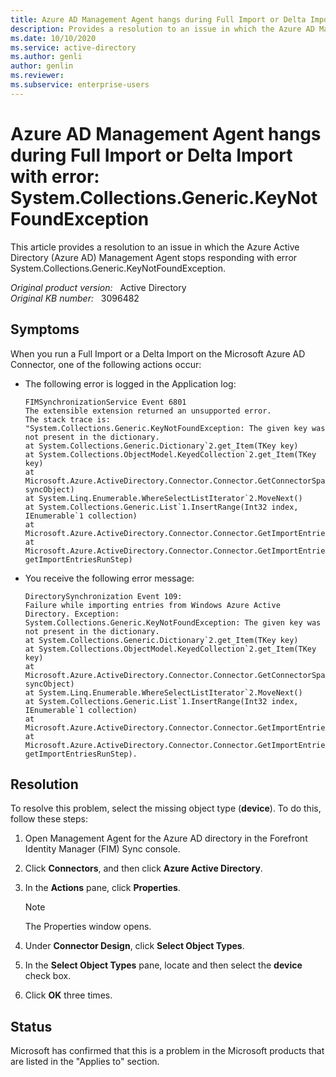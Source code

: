 ```yaml
---
title: Azure AD Management Agent hangs during Full Import or Delta Import
description: Provides a resolution to an issue in which the Azure AD Management Agent stops responding with error System.Collections.Generic.KeyNotFoundException.
ms.date: 10/10/2020
ms.service: active-directory
ms.author: genli
author: genlin
ms.reviewer: 
ms.subservice: enterprise-users
---
```

# Azure AD Management Agent hangs during Full Import or Delta Import with error: System.Collections.Generic.KeyNotFoundException

This article provides a resolution to an issue in which the Azure Active Directory (Azure AD) Management Agent stops responding with error System.Collections.Generic.KeyNotFoundException.

_Original product version:_ &nbsp; Active Directory  
_Original KB number:_ &nbsp; 3096482

## Symptoms

When you run a Full Import or a Delta Import on the Microsoft Azure AD Connector, one of the following actions occur:

- The following error is logged in the Application log:

    ```
    FIMSynchronizationService Event 6801
    The extensible extension returned an unsupported error.
    The stack trace is:
    "System.Collections.Generic.KeyNotFoundException: The given key was not present in the dictionary.
    at System.Collections.Generic.Dictionary`2.get_Item(TKey key)
    at System.Collections.ObjectModel.KeyedCollection`2.get_Item(TKey key)
    at Microsoft.Azure.ActiveDirectory.Connector.Connector.GetConnectorSpaceEntryChange(SyncObject syncObject)
    at System.Linq.Enumerable.WhereSelectListIterator`2.MoveNext()
    at System.Collections.Generic.List`1.InsertRange(Int32 index, IEnumerable`1 collection)
    at Microsoft.Azure.ActiveDirectory.Connector.Connector.GetImportEntriesCore()
    at Microsoft.Azure.ActiveDirectory.Connector.Connector.GetImportEntries(GetImportEntriesRunStep getImportEntriesRunStep)
    ```

- You receive the following error message:

    ```
    DirectorySynchronization Event 109:
    Failure while importing entries from Windows Azure Active Directory. Exception: System.Collections.Generic.KeyNotFoundException: The given key was not present in the dictionary.
    at System.Collections.Generic.Dictionary`2.get_Item(TKey key)
    at System.Collections.ObjectModel.KeyedCollection`2.get_Item(TKey key)
    at Microsoft.Azure.ActiveDirectory.Connector.Connector.GetConnectorSpaceEntryChange(SyncObject syncObject)
    at System.Linq.Enumerable.WhereSelectListIterator`2.MoveNext()
    at System.Collections.Generic.List`1.InsertRange(Int32 index, IEnumerable`1 collection)
    at Microsoft.Azure.ActiveDirectory.Connector.Connector.GetImportEntriesCore()
    at Microsoft.Azure.ActiveDirectory.Connector.Connector.GetImportEntries(GetImportEntriesRunStep getImportEntriesRunStep).
    ```

## Resolution

To resolve this problem, select the missing object type (**device**). To do this, follow these steps:

1. Open Management Agent for the Azure AD directory in the Forefront Identity Manager (FIM) Sync console.
2. Click **Connectors**, and then click **Azure Active Directory**.
3. In the **Actions** pane, click **Properties**.

    > [!NOTE]
    > The Properties window opens.

4. Under **Connector Design**, click **Select Object Types**.
5. In the **Select Object Types** pane, locate and then select the **device**  check box.
6. Click **OK** three times.

## Status

Microsoft has confirmed that this is a problem in the Microsoft products that are listed in the "Applies to" section.
